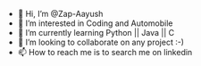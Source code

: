 - 👋 Hi, I’m @Zap-Aayush
- 👀 I’m interested in Coding and Automobile
- 🌱 I’m currently learning Python || Java || C
- 💞️ I’m looking to collaborate on any project :-)
- 📫 How to reach me is to search me on linkedin 

<!---
Zap-Aayush/Zap-Aayush is a ✨ special ✨ repository because its `README.md` (this file) appears on your GitHub profile.
You can click the Preview link to take a look at your changes.
--->
